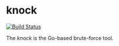 # knock #
[![Build Status](http://drone.cmj.tld/api/badges/cmj/knock/status.svg)](http://drone.cmj.tld/cmj/knock)

The *knock* is the Go-based brute-force tool.
